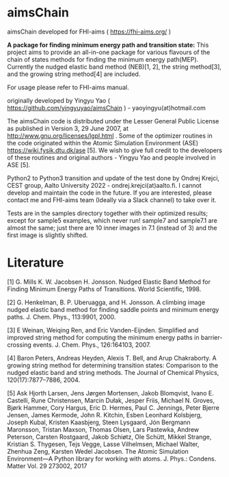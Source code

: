 aimsChain
=========
aimsChain developed for FHI-aims ( https://fhi-aims.org/ )

**A package for finding minimum energy path and transition state:** This project aims to provide an all-in-one package for various flavours of the chain of states methods for finding the minimum energy path(MEP). Currently the nudged elastic band method (NEB)[1, 2], the string method[3], and the growing string method[4] are included.

For usage please refer to FHI-aims manual.

originally developed by Yingyu Yao ( https://github.com/yingyuyao/aimsChain ) -  yaoyingyu(at)hotmail.com

The aimsChain code is distributed under the Lesser General Public License as published in Version 3, 29 June 2007, at http://www.gnu.org/licenses/lgpl.html . Some of the optimizer routines in the code originated within the Atomic Simulation Environment
(ASE) https://wiki.fysik.dtu.dk/ase [5]. We wish to give full credit to the developers of these routines and original authors - Yingyu Yao and people involved in ASE [5].

Python2 to Python3 transition and update of the test done by Ondrej Krejci, CEST group, Aalto University 2022 - ondrej.krejci(at)aalto.fi. I cannot develop and maintain the code in the future. If you are interested, please contact me and FHI-aims team (Ideally via a Slack channel) to take over it. 

Tests are in the samples directory together with their optimized results; except for sample5 examples, which never run!
sample7 and sample7.1 are almost the same; just there are 10 inner images in 7.1 (instead of 3) and the first image is slightly shifted.

Literature
==========
[1] G. Mills K. W. Jacobsen H. Jonsson. Nudged Elastic Band Method for Finding Minimum Energy Paths of Transitions. World Scientific, 1998.

[2] G. Henkelman, B. P. Uberuagga, and H. Jonsson. A climbing image nudged elastic band method for finding saddle points and minimum energy paths. J. Chem. Phys., 113:9901, 2000.

[3] E Weinan, Weiqing Ren, and Eric Vanden-Eijnden. Simplified and improved string method for computing the minimum energy paths in barrier-crossing events. J. Chem. Phys., 126:164103, 2007. 

[4] Baron Peters, Andreas Heyden, Alexis T. Bell, and Arup Chakraborty. A growing string method for determining transition states: Comparison to the nudged elastic band and string methods. The Journal of Chemical Physics, 120(17):7877–7886, 2004. 

[5] Ask Hjorth Larsen, Jens Jørgen Mortensen, Jakob Blomqvist, Ivano E. Castelli, Rune Christensen, Marcin Dułak, Jesper Friis, Michael N. Groves, Bjørk Hammer, Cory Hargus, Eric D. Hermes, Paul C. Jennings, Peter Bjerre Jensen, James Kermode, John R. Kitchin, Esben Leonhard Kolsbjerg, Joseph Kubal, Kristen Kaasbjerg, Steen Lysgaard, Jón Bergmann Maronsson, Tristan Maxson, Thomas Olsen, Lars Pastewka, Andrew Peterson, Carsten Rostgaard, Jakob Schiøtz, Ole Schütt, Mikkel Strange, Kristian S. Thygesen, Tejs Vegge, Lasse Vilhelmsen, Michael Walter, Zhenhua Zeng, Karsten Wedel Jacobsen. The Atomic Simulation Environment—A Python library for working with atoms. J. Phys.: Condens. Matter Vol. 29 273002, 2017
